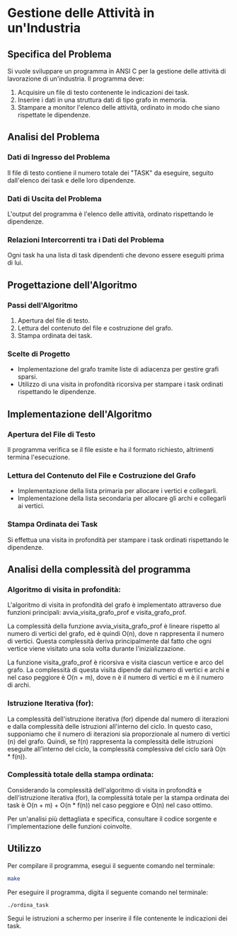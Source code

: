 # Gestione delle Attività in un'Industria

## Specifica del Problema
Si vuole sviluppare un programma in ANSI C per la gestione delle attività di lavorazione di un'industria. Il programma deve:
1. Acquisire un file di testo contenente le indicazioni dei task.
2. Inserire i dati in una struttura dati di tipo grafo in memoria.
3. Stampare a monitor l'elenco delle attività, ordinato in modo che siano rispettate le dipendenze.

## Analisi del Problema
### Dati di Ingresso del Problema
Il file di testo contiene il numero totale dei "TASK" da eseguire, seguito dall'elenco dei task e delle loro dipendenze.
### Dati di Uscita del Problema
L'output del programma è l'elenco delle attività, ordinato rispettando le dipendenze.
### Relazioni Intercorrenti tra i Dati del Problema
Ogni task ha una lista di task dipendenti che devono essere eseguiti prima di lui.

## Progettazione dell'Algoritmo
### Passi dell'Algoritmo
1. Apertura del file di testo.
2. Lettura del contenuto del file e costruzione del grafo.
3. Stampa ordinata dei task.
### Scelte di Progetto
- Implementazione del grafo tramite liste di adiacenza per gestire grafi sparsi.
- Utilizzo di una visita in profondità ricorsiva per stampare i task ordinati rispettando le dipendenze.

## Implementazione dell'Algoritmo
### Apertura del File di Testo
Il programma verifica se il file esiste e ha il formato richiesto, altrimenti termina l'esecuzione.
### Lettura del Contenuto del File e Costruzione del Grafo
- Implementazione della lista primaria per allocare i vertici e collegarli.
- Implementazione della lista secondaria per allocare gli archi e collegarli ai vertici.
### Stampa Ordinata dei Task
Si effettua una visita in profondità per stampare i task ordinati rispettando le dipendenze.

## Analisi della complessità del programma
### Algoritmo di visita in profondità:
L'algoritmo di visita in profondità del grafo è implementato attraverso due funzioni principali: avvia_visita_grafo_prof e visita_grafo_prof.

La complessità della funzione avvia_visita_grafo_prof è lineare rispetto al numero di vertici del grafo, ed è quindi O(n), dove n rappresenta il numero di vertici. Questa complessità deriva principalmente dal fatto che ogni vertice viene visitato una sola volta durante l'inizializzazione.

La funzione visita_grafo_prof è ricorsiva e visita ciascun vertice e arco del grafo. La complessità di questa visita dipende dal numero di vertici e archi e nel caso peggiore è O(n + m), dove n è il numero di vertici e m è il numero di archi.

### Istruzione Iterativa (for):
La complessità dell'istruzione iterativa (for) dipende dal numero di iterazioni e dalla complessità delle istruzioni all'interno del ciclo. In questo caso, supponiamo che il numero di iterazioni sia proporzionale al numero di vertici (n) del grafo. Quindi, se f(n) rappresenta la complessità delle istruzioni eseguite all'interno del ciclo, la complessità complessiva del ciclo sarà O(n * f(n)).

### Complessità totale della stampa ordinata:
Considerando la complessità dell'algoritmo di visita in profondità e dell'istruzione iterativa (for), la complessità totale per la stampa ordinata dei task è O(n + m) + O(n * f(n)) nel caso peggiore e O(n) nel caso ottimo.

Per un'analisi più dettagliata e specifica, consultare il codice sorgente e l'implementazione delle funzioni coinvolte.

## Utilizzo
Per compilare il programma, esegui il seguente comando nel terminale:

```bash
make
```
Per eseguire il programma, digita il seguente comando nel terminale:

```bash
./ordina_task
```
Segui le istruzioni a schermo per inserire il file contenente le indicazioni dei task.
